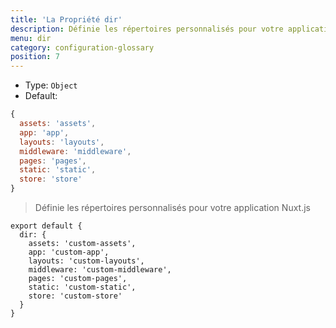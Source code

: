 ```yaml
---
title: 'La Propriété dir'
description: Définie les répertoires personnalisés pour votre application Nuxt.js
menu: dir
category: configuration-glossary
position: 7
---
```


- Type: `Object`
- Default:

```js
{
  assets: 'assets',
  app: 'app',
  layouts: 'layouts',
  middleware: 'middleware',
  pages: 'pages',
  static: 'static',
  store: 'store'
}
```

> Définie les répertoires personnalisés pour votre application Nuxt.js

```js{}[nuxt.config.js]
export default {
  dir: {
    assets: 'custom-assets',
    app: 'custom-app',
    layouts: 'custom-layouts',
    middleware: 'custom-middleware',
    pages: 'custom-pages',
    static: 'custom-static',
    store: 'custom-store'
  }
}
```
